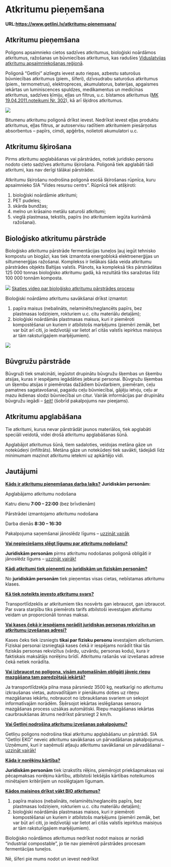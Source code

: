 # Atkritumu pieņemšana

#### URL:https://www.getlini.lv/atkritumu-pienemsana/

## Atkritumu pieņemšana

Poligons apsaimnieko cietos sadzīves atkritumus, bioloģiski noārdāmos atkritumus, ražošanas un būvniecības atkritumus, kas radušies [Viduslatvijas atkritumu apsaimniekošanas reģionā](https://likumi.lv/ta/id/342688-noteikumi-par-atkritumu-apsaimniekosanas-regioniem).

Poligonā “Getliņi” aizliegts ievest auto riepas, azbestu saturošus būvniecības atkritumus (piem., šīferi), dzīvsudrabu saturošus atkritumus (piem., termometrus), elektropreces, akumulatorus, baterijas, apgaismes iekārtas un luminiscences spuldzes, medikamentus un medicīnas atkritumus, sadzīves ķīmiju, eļļas un filtrus, u.c. bīstamos atkritumus ([M](https://likumi.lv/doc.php?id=229148)[K 19.04.2011.noteikumi Nr. 302](https://likumi.lv/doc.php?id=229148)), kā arī šķidros atkritumus.

![](https://getlini.lv/wp-content/uploads/2022/06/G-aizliegts-ievest-v1.svg)

Bitumenu atkritumu poligonā drīkst ievest.
Nedrīkst ievest eļļas produktu atkritumus, eļļas filtrus, ar autoservisu radītiem atkritumiem piesārņotus absorbentus – papīrs, cimdi, apģērbs, nolietoti akumulatori u.c.

## Atkritumu šķirošana

Pirms atkritumu apglabāšanas vai pārstrādes, notiek juridisko personu nodoto cieto sadzīves atkritumu šķirošana. Poligonā tiek apglabāti tādi atkritumi, kas nav derīgi tālākai pārstrādei.

Atkritumu šķirošanu nodrošina poligonā esošā šķirošanas rūpnīca, kuru apsaimnieko SIA “Vides resursu centrs”. Rūpnīcā tiek atšķiroti:

1) bioloģiski noārdāmie atkritumi;  
2) PET pudeles;  
3) skārda bundžas;  
4) melno un krāsaino metālu saturoši atkritumi;  
5) vieglā plastmasa, tekstils, papīrs (no atkritumiem iegūta kurināmā ražošanai).

## Bioloģisko atkritumu pārstrāde

Bioloģisko atkritumu pārstrāde fermentācijas tuneļos ļauj iegūt tehnisko kompostu un biogāzi, kas tiek izmantota energoblokā elektroenerģijas un siltumenerģijas ražošanai. Komplekss ir lielākais šāda veida atkritumu pārstrādes objekts Baltijas valstīs. Plānots, ka kompleksā tiks pārstrādātas 125 000 tonnas bioloģisko atkritumu gadā, kā rezultātā tiks saražotas līdz 100 000 tonnām komposta.

![](https://getlini.lv/wp-content/uploads/2022/06/G-play-icon-v1.svg) [Skaties video par bioloģisko atkritumu pārstrādes procesu](https://www.youtube.com/watch?v=lZG-NIfwSHk)

Bioloģiski noārdāmo atkritumu savākšanai drīkst izmantot:

1.  papīra maisus (nebalināts, nelaminēts/neglancēts papīrs, bez plastmasas lodziņiem, rokturiem u.c. citu materiālu detaļām);
2.  bioloģiski noārdāmās plastmasas maisus, kuri ir piemēroti kompostēšanai un kuriem ir atbilstošs marķējums (piemēri zemāk, bet var būt arī citi, jo iedzīvotāji var lietot arī citās valstīs iepirktus maisiņus ar tām raksturīgajiem marķējumiem).

![](https://www.getlini.lv/wp-content/uploads/2023/11/Majaslapai-300x134.jpg)

## Būvgružu pārstrāde

Būvgruži tiek smalcināti, iegūstot drupinātu būvgružu šķembas un šķembu atsijas, kuras ir iespējams iegādāties jebkurai personai. Būvgružu šķembas un šķembu atsijas ir piemērotas dažādiem būvdarbiem, piemēram, ceļu pamatnes sagatavošanai, pagaidu ceļu būvniecībai, gājēju ietvju, ceļu ar mazu ikdienas slodzi būvniecībai un citur. Vairāk informācijas par drupinātu būvgružu iegādi – [šeit!](https://www.getlini.lv/wp-content/uploads/2023/11/Buvgruzi.pdf) (šobrīd pakalpojums nav pieejams).

## Atkritumu apglabāšana

Tie atkritumi, kurus nevar pārstrādāt jaunos materiālos, tiek apglabāti speciāli veidotā, videi drošā atkritumu apglabāšanas šūnā.

Apglabājot atkritumus šūnā, tiem sadaloties, veidojas metāna gāze un notekūdeņi (infiltrāts). Metāna gāze un notekūdeņi tiek savākti, tādejādi līdz minimumam mazinot atkritumu ietekmi uz apkārtējo vidi.

## Jautājumi


**[Kāds ir atkritumu pieņemšanas darba laiks?](https://www.getlini.lv/atkritumu-pienemsana/"%20\l%20"tab-15f9b576-1)**
**Juridiskām personām:**

Apglabājamo atkritumu nodošana

Katru dienu **7:00 – 22:00** (bez brīvdienām)

Pārstrādei izmantojamo atkritumu nodošana

Darba dienās **8:30 – 16:30**

Pakalpojuma saņemšanai jānoslēdz līgums – [uzzināt vairāk](https://getlini.lv/atkritumu-pienemsana/juridiskam-personam/)

[**Vai nepieciešams slēgt līgumu par atkritumu nodošanu?**](https://www.getlini.lv/atkritumu-pienemsana/#tab-15f9b576-2)

**Juridiskām personām** pirms atkritumu nodošanas poligonā obligāti ir jānoslēdz līgums – [uzzināt vairāk!](https://www.getlini.lv/atkritumu-pienemsana/juridiskam-personam/)


[**Kādi atkritumi tiek pieņemti no juridiskām un fiziskām personām?**](https://www.getlini.lv/atkritumu-pienemsana/#tab-15f9b576-3)

No **juridiskām personām** tiek pieņemtas visas cietas, nebīstamas atkritumu klases.

[**Kā tiek noteikts ievesto atkritumu svars?**](https://www.getlini.lv/atkritumu-pienemsana/#tab-15f9b576-4)

Transportlīdzeklis ar atkritumiem tiks nosvērts gan iebraucot, gan izbraucot. Par svara starpību tiks piemērots tarifs atbilstoši ievestajam atkritumu veidam un proporcionāli tonnas maksai.

[**Vai kases čekā ir iespējams norādīt juridiskas personas rekvizītus un atkritumu izvešanas adresi?**](https://www.getlini.lv/atkritumu-pienemsana/#tab-15f9b576-5)

Kases čeks tiek izsniegts **tikai par fizisku personu** ievestajiem atkritumiem. Fiziskai personai izsniegtajā kases čekā  ir iespējams norādīt tikai tās fiziskās personas rekvizītus (vārdu, uzvārdu, personas kodu), kura ir faktiskais maksātājs norēķinu brīdī. Atkritumu rašanās vai izvešanas adrese čekā netiek norādīta.

[**Vai izbraucot no poligona, visām automašīnām obligāti jāveic riepu mazgāšana tam paredzētajā iekārtā?**](https://www.getlini.lv/atkritumu-pienemsana/#tab-15f9b576-6)

Ja transportlīdzekļa pilna masa pārsniedz 3500 kg, neatkarīgi no atkritumu izkraušanas vietas, autovadītājam ir pienākums doties uz riteņu mazgāšanas iekārtu, nobraucot no izbraukšanas svariem un sekojot informatīvajām norādēm. Šķērsojot iekārtas ieslēgšanas sensoru mazgāšanas process uzsākas automātiski. Riepu mazgāšanas iekārtas caurbraukšanas ātrums nedrīkst pārsniegt 2 km/h.



[**Vai Getliņi nodrošina atkritumu izvešanas pakalpojumu?**](https://www.getlini.lv/atkritumu-pienemsana/#tab-15f9b576-8)

Getliņu poligons nodrošina tikai atkritumu apglabāšanu un pārstrādi. SIA “Getliņi EKO” neveic atkritumu savākšanas un pārvadāšanas pakalpojumus. Uzņēmumi, kuri ir saņēmuši atļauju atkritumu savākšanai un pārvadāšanai – [uzzināt vairāk!](https://registri.vvd.gov.lv/izsniegtas-atlaujas-un-licences/atkritumu-apsaimniekosanas-atlaujas/izsniegtas-atkritumu-apsaimniekosanas-atlaujas/)

[**Kāda ir norēķinu kārtība?**](https://www.getlini.lv/atkritumu-pienemsana/#tab-15f9b576-9)

**Juridiskām personām** tiek izrakstīts rēķins, piemērojot priekšapmaksas vai pēcapmaksas norēķinu kārtību, atbilstoši Iekšējās kārtības noteikumos minētajiem kritērijiem un noslēgtajam līgumam.

[**Kādos maisiņos drīkst vākt BIO atkritumus?**](https://www.getlini.lv/atkritumu-pienemsana/#tab-15f9b576-10)

1. papīra maisos (nebalināts, nelaminēts/neglancēts papīrs, bez plastmasas lodziņiem, rokturiem u.c. citu materiālu detaļām);
2. bioloģiski noārdāmās plastmasas maisos, kuri ir piemēroti kompostēšanai un kuriem ir atbilstošs marķējums (piemēri zemāk, bet var būt arī citi, jo iedzīvotāji var lietot arī citās valstīs iepirktus maisiņus ar tām raksturīgajiem marķējumiem).

Bioloģisko noārdāmos atkritumus nedrīkst nodot maisos ar norādi “industrial compostable”, jo tie nav piemēroti pārstrādes procesam fermentācijas tuneļos.

Nē, šīferi pie mums nodot un ievest nedrīkst
